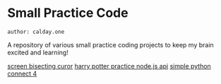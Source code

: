 # Small Practice Code  

```
author: calday.one
```

A repository of various small practice coding projects to keep my brain excited and learning!

<a href="https://github.com/caldayone/small-practice-code">screen bisecting curor</a>
<a href="https://github.com/caldayone/small-practice-code">harry potter practice node.js api</a>
<a href="https://github.com/caldayone/small-practice-code">simple python connect 4</a>
